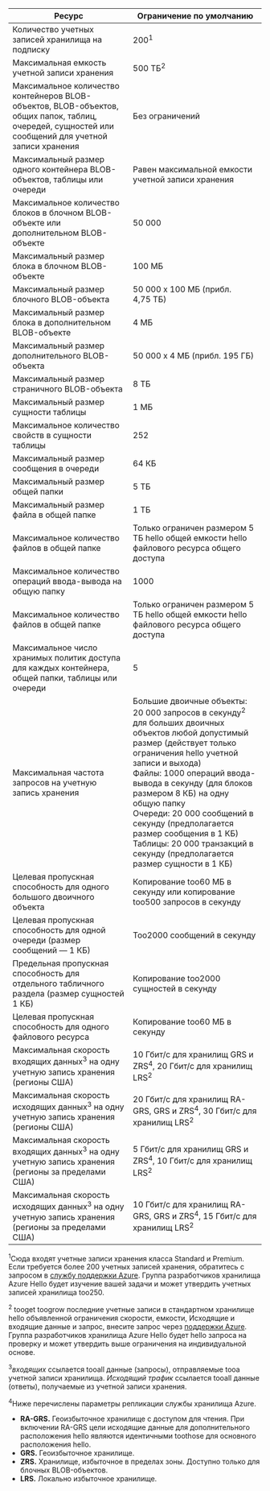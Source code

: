 | Ресурс | Ограничение по умолчанию |
| --- | --- |
| Количество учетных записей хранилища на подписку |200<sup>1</sup> |
| Максимальная емкость учетной записи хранения |500 ТБ<sup>2</sup> |
| Максимальное количество контейнеров BLOB-объектов, BLOB-объектов, общих папок, таблиц, очередей, сущностей или сообщений для учетной записи хранения |Без ограничений |
| Максимальный размер одного контейнера BLOB-объектов, таблицы или очереди |Равен максимальной емкости учетной записи хранения |
| Максимальное количество блоков в блочном BLOB-объекте или дополнительном BLOB-объекте |50 000 |
| Максимальный размер блока в блочном BLOB-объекте |100 МБ |
| Максимальный размер блочного BLOB-объекта |50 000 x 100 МБ (прибл. 4,75 ТБ) |
| Максимальный размер блока в дополнительном BLOB-объекте |4 МБ |
| Максимальный размер дополнительного BLOB-объекта |50 000 x 4 МБ (прибл. 195 ГБ) |
| Максимальный размер страничного BLOB-объекта |8 ТБ |
| Максимальный размер сущности таблицы |1 МБ |
| Максимальное количество свойств в сущности таблицы |252 |
| Максимальный размер сообщения в очереди |64 КБ |
| Максимальный размер общей папки |5 ТБ |
| Максимальный размер файла в общей папке |1 TБ |
| Максимальное количество файлов в общей папке |Только ограничен размером 5 ТБ hello общей емкости hello файлового ресурса общего доступа |
| Максимальное количество операций ввода-вывода на общую папку |1000 |
| Максимальное количество файлов в общей папке |Только ограничен размером 5 ТБ hello общей емкости hello файлового ресурса общего доступа |
| Максимальное число хранимых политик доступа для каждых контейнера, общей папки, таблицы или очереди |5 |
| Максимальная частота запросов на учетную запись хранения |Большие двоичные объекты: 20 000 запросов в секунду<sup>2</sup> для больших двоичных объектов любой допустимый размер (действует только ограничения hello учетной записи и выхода) <br />Файлы: 1000 операций ввода-вывода в секунду (для блоков размером 8 КБ) на одну общую папку <br />Очереди: 20 000 сообщений в секунду (предполагается размер сообщения в 1 КБ)<br />Таблицы: 20 000 транзакций в секунду (предполагается размер сущности в 1 КБ) |
| Целевая пропускная способность для одного большого двоичного объекта |Копирование too60 МБ в секунду или копирование too500 запросов в секунду |
| Целевая пропускная способность для одной очереди (размер сообщений — 1 КБ) |Too2000 сообщений в секунду |
| Предельная пропускная способность для отдельного табличного раздела (размер сущностей 1 КБ) |Копирование too2000 сущностей в секунду |
| Целевая пропускная способность для одного файлового ресурса |Копирование too60 МБ в секунду |
| Максимальная скорость входящих данных<sup>3</sup> на одну учетную запись хранения (регионы США) |10 Гбит/c для хранилищ GRS и ZRS<sup>4</sup>, 20 Гбит/c для хранилищ LRS<sup>2</sup> |
| Максимальная скорость исходящих данных<sup>3</sup> на одну учетную запись хранения (регионы США) |20 Гбит/с для хранилищ RA-GRS, GRS и ZRS<sup>4</sup>, 30 Гбит/с для хранилищ LRS<sup>2</sup> |
| Максимальная скорость входящих данных<sup>3</sup> на одну учетную запись хранения (регионы за пределами США) |5 Гбит/c для хранилищ GRS и ZRS<sup>4</sup>, 10 Гбит/c для хранилищ LRS<sup>2</sup> |
| Максимальная скорость исходящих данных<sup>3</sup> на одну учетную запись хранения (регионы за пределами США) |10 Гбит/с для хранилищ RA-GRS, GRS и ZRS<sup>4</sup>, 15 Гбит/с для хранилищ LRS<sup>2</sup> |

<sup>1</sup>Сюда входят учетные записи хранения класса Standard и Premium. Если требуется более 200 учетных записей хранения, обратитесь с запросом в [службу поддержки Azure](https://azure.microsoft.com/support/faq/). Группа разработчиков хранилища Azure Hello будет изучение вашей задачи и может утвердить учетных записей хранилища too250. 

<sup>2</sup> tooget toogrow последние учетные записи в стандартном хранилище hello объявленной ограничения скорости, емкости, Исходящие и входящие данные и запрос, внесите запрос через [поддержки Azure](https://azure.microsoft.com/support/faq/). Группа разработчиков хранилища Azure Hello будет hello запроса на проверку и может утвердить выше ограничения на индивидуальной основе.

<sup>3</sup>*входящих* ссылается tooall данные (запросы), отправляемые tooa учетной записи хранилища. *Исходящий трафик* ссылается tooall данные (ответы), получаемые из учетной записи хранения.  

<sup>4</sup>Ниже перечислены параметры репликации службы хранилища Azure.
* **RA-GRS.** Геоизбыточное хранилище с доступом для чтения. При включении RA-GRS цели исходящие данные для дополнительного расположения hello являются идентичными toothose для основного расположения hello.
* **GRS.** Геоизбыточное хранилище. 
* **ZRS.** Хранилище, избыточное в пределах зоны. Доступно только для блочных BLOB-объектов. 
* **LRS.** Локально избыточное хранилище. 


